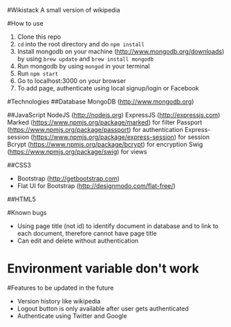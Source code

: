 #Wikistack
A small version of wikipedia

#How to use
1. Clone this repo
2. `cd` into the root directory and do `npm install`
3. Install mongodb on your machine (http://www.mongodb.org/downloads) by using `brew update` and `brew install mongodb`
4. Run mongodb by using `mongod` in your terminal
5. Run `npm start`
6. Go to localhost:3000 on your browser
7. To add page, authenticate using local signup/login or Facebook

#Technologies
##Database
MongoDB (http://www.mongodb.org)

##JavaScript
NodeJS (http://nodejs.org)
ExpressJS (http://expressjs.com)
Marked (https://www.npmjs.org/package/marked) for filter
Passport (https://www.npmjs.org/package/passport) for authentication
Express-session (https://www.npmjs.org/package/express-session) for session
Bcrypt (https://www.npmjs.org/package/bcrypt) for encryption
Swig (https://www.npmjs.org/package/swig) for views

##CSS3
* Bootstrap (http://getbootstrap.com)
* Flat UI for Bootstrap (http://designmodo.com/flat-free/)

##HTML5

#Known bugs
* Using page title (not id) to identify document in database and to link to each document, therefore cannot have page title
* Can edit and delete without authentication
# Environment variable don't work

#Features to be updated in the future
* Version history like wikipedia
* Logout button is only available after user gets authenticated
* Authenticate using Twitter and Google